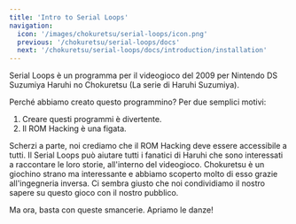 ```yaml
---
title: 'Intro to Serial Loops'
navigation:
  icon: '/images/chokuretsu/serial-loops/icon.png'
  previous: '/chokuretsu/serial-loops/docs'
  next: '/chokuretsu/serial-loops/docs/introduction/installation'
---
```


Serial Loops è un programma per il videogioco del 2009 per Nintendo DS Suzumiya Haruhi no Chokuretsu (La serie di Haruhi Suzumiya).

Perché abbiamo creato questo programmino? Per due semplici motivi:
1. Creare questi programmi è divertente.
2. Il ROM Hacking è una figata.

Scherzi a parte, noi crediamo che il ROM Hacking deve essere accessibile a tutti. Il Serial Loops può aiutare tutti i fanatici di Haruhi
che sono interessati a raccontare le loro storie, all'interno del videogioco. Chokuretsu è un giochino strano ma interessante
e abbiamo scoperto molto di esso grazie all'ingegneria inversa. Ci sembra giusto che noi condividiamo il nostro sapere su questo
gioco con il nostro pubblico.

Ma ora, basta con queste smancerie. Apriamo le danze!